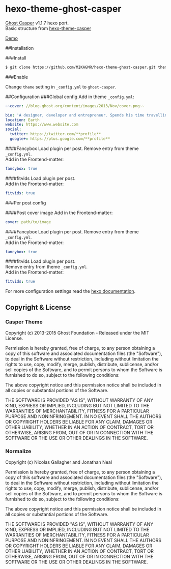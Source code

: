 # hexo-theme-ghost-casper
[Ghost Casper](https://github.com/TryGhost/Casper) v1.1.7 hexo port.  
Basic structure from [hexo-theme-casper](http://mikagmr.github.io/hexo-theme-ghost-casper-demo/)

[Demo](http://singular78.github.io/)


##Installation

###Install

``` bash
$ git clone https://github.com/MIKAGMR/hexo-theme-ghost-casper.git themes/ghost-casper
```

###Enable

Change `theme` setting in `_config.yml` to `ghost-casper`.

##Configuration
###Global config
Add in theme `_config.yml`:

``` yml
~~cover: //blog.ghost.org/content/images/2013/Nov/cover.png~~

bio: 'A designer, developer and entrepreneur. Spends his time travelling the world with a bag of kites. Likes journalism and publishing platforms.'
location: Earth
website: https://www.website.com
social:
  twitter: https://twitter.com/**profile**
  google+: https://plus.google.com/**profile**
```

####Fancybox
Load plugin per post.
Remove entry from theme `_config.yml`.  
Add in the Frontend-matter:
``` yml
fancybox: true
```

####fitvids
Load plugin per post.  
Add in the Frontend-matter:
``` yml
fitvids: true
```

###Per post config

####Post cover image
Add in the Frontend-matter:
``` yml
cover: path/to/image
```

####Fancybox
Load plugin per post.
Remove entry from theme `_config.yml`.  
Add in the Frontend-matter:
``` yml
fancybox: true
```

####fitvids
Load plugin per post.  
Remove entry from theme `_config.yml`.  
Add in the Frontend-matter:
``` yml
fitvids: true
```

For more configuration settings read the [hexo documentation](http://hexo.io/docs/configuration.html).

## Copyright & License

### Casper Theme
Copyright (c) 2013-2015 Ghost Foundation - Released under the MIT License.

Permission is hereby granted, free of charge, to any person obtaining a copy of this software and associated documentation files (the "Software"), to deal in the Software without restriction, including without limitation the rights to use, copy, modify, merge, publish, distribute, sublicense, and/or sell copies of the Software, and to permit persons to whom the Software is furnished to do so, subject to the following conditions:

The above copyright notice and this permission notice shall be included in all copies or substantial portions of the Software.

THE SOFTWARE IS PROVIDED "AS IS", WITHOUT WARRANTY OF ANY KIND, EXPRESS OR IMPLIED, INCLUDING BUT NOT LIMITED TO THE WARRANTIES OF MERCHANTABILITY, FITNESS FOR A PARTICULAR PURPOSE AND
NONINFRINGEMENT. IN NO EVENT SHALL THE AUTHORS OR COPYRIGHT HOLDERS BE LIABLE FOR ANY CLAIM, DAMAGES OR OTHER LIABILITY, WHETHER IN AN ACTION OF CONTRACT, TORT OR OTHERWISE, ARISING FROM, OUT OF OR IN CONNECTION WITH THE SOFTWARE OR THE USE OR OTHER DEALINGS IN THE SOFTWARE.

### Normalize

Copyright (c) Nicolas Gallagher and Jonathan Neal

Permission is hereby granted, free of charge, to any person obtaining a copy of
this software and associated documentation files (the "Software"), to deal in
the Software without restriction, including without limitation the rights to
use, copy, modify, merge, publish, distribute, sublicense, and/or sell copies
of the Software, and to permit persons to whom the Software is furnished to do
so, subject to the following conditions:

The above copyright notice and this permission notice shall be included in all
copies or substantial portions of the Software.

THE SOFTWARE IS PROVIDED "AS IS", WITHOUT WARRANTY OF ANY KIND, EXPRESS OR
IMPLIED, INCLUDING BUT NOT LIMITED TO THE WARRANTIES OF MERCHANTABILITY,
FITNESS FOR A PARTICULAR PURPOSE AND NONINFRINGEMENT. IN NO EVENT SHALL THE
AUTHORS OR COPYRIGHT HOLDERS BE LIABLE FOR ANY CLAIM, DAMAGES OR OTHER
LIABILITY, WHETHER IN AN ACTION OF CONTRACT, TORT OR OTHERWISE, ARISING FROM,
OUT OF OR IN CONNECTION WITH THE SOFTWARE OR THE USE OR OTHER DEALINGS IN THE
SOFTWARE.
